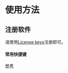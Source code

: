 # 使用方法


## 注册软件

请使用[License keys](./license.md)注册即可。

#### 常用快捷键

[参考](http://www.jb51.net/softjc/180873.html)
